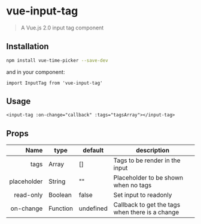# vue-input-tag

> A Vue.js 2.0 input tag component



## Installation

``` bash
npm install vue-time-picker --save-dev
```

and in your component:

```
import InputTag from 'vue-input-tag'
```

## Usage

```
<input-tag :on-change="callback" :tags="tagsArray"></input-tag>
```

## Props
| Name | type | default | description |
| ---:| --- | ---| --- |
| tags | Array | [] | Tags to be render in the input |
| placeholder | String | "" | Placeholder to be shown when no tags |
| read-only | Boolean | false | Set input to readonly |
| on-change | Function | undefined | Callback to get the tags when there is a change |
